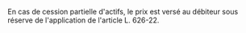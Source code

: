   
 En cas de cession partielle d'actifs, le prix est versé au débiteur sous réserve de l'application de l'article L. 626-22.  

  
